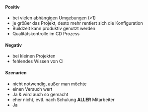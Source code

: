 
<h4>Positiv</h4>

+ bei vielen abhängigen Umgebungen (>1)
+ je größer das Projekt, desto mehr rentiert sich die Konfiguration
+ Buildzeit kann produktiv genutzt werden
+ Qualitätskontrolle im CD Prozess

<h4>Negativ</h4>

- bei kleinen Projekten 
- fehlendes Wissen von CI 

<h4>Szenarien</h4>

- nicht notwendig, außer man möchte
- einen Versuch wert
- Ja & wird auch so gemacht
- eher nicht, evtl. nach Schulung **ALLER** Mitarbeiter
- Ja